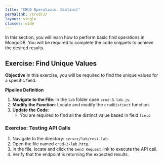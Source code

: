 ```yaml
---
title: "CRUD Operations: Distinct"
permalink: /crud/3/
layout: single
classes: wide
---
```


In this section, you will learn how to perform basic find operations in MongoDB. You will be required to complete the code snippets to achieve the desired results.

## Exercise: Find Unique Values

**Objective** 
In this exercise, you will be required to find the unique values for a specific field.

**Pipeline Definition**  

1. **Navigate to the File**: In the `lab` folder open `crud-3.lab.js`.
2. **Modify the Function**: Locate and modify the `crudDistinct` function.
3. **Update the Code**:
    - You are required to find all the distinct value based in field `field`

### Exercise: Testing API Calls

1. Navigate to the directory: `server/lab/rest-lab`.
2. Open the file named `crud-3-lab.http`.
3. In the file, locate and click the `Send Request` link to execute the API call.
4. Verify that the endpoint is returning the expected results.
